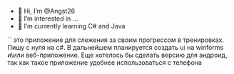 - 👋 Hi, I’m @Angst26
- 👀 I’m interested in ...
- 🌱 I’m currently learning C# and Java


<!---
Angst26/Angst26 is a ✨ special ✨ repository because its `README.md` (this file) appears on your GitHub profile.
You can click the Preview link to take a look at your changes.
--->
``
это приложение для слежения за своим прогрессом в тренировках. Пишу с нуля на c#. В дальнейшем планируется создать ui на winforms и\или веб-приложение. 
Еще хотелось бы сделать версию для андроид, так как такое приложение удобнее использоваться с телефона
